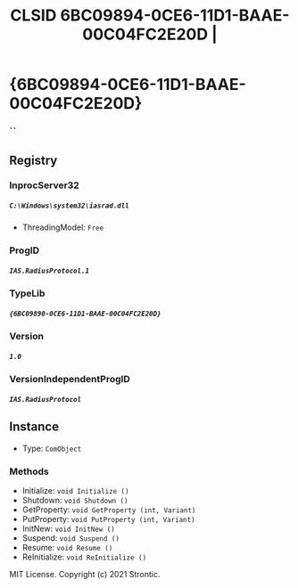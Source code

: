 ﻿---
title: "CLSID 6BC09894-0CE6-11D1-BAAE-00C04FC2E20D | "
excerpt: What is COM-Object CLSID 6BC09894-0CE6-11D1-BAAE-00C04FC2E20D?
---

# {6BC09894-0CE6-11D1-BAAE-00C04FC2E20D}

### ``

## Registry


### InprocServer32

##### `C:\Windows\system32\iasrad.dll`
* ThreadingModel: `Free`

### ProgID

##### `IAS.RadiusProtocol.1`

### TypeLib

##### `{6BC09890-0CE6-11D1-BAAE-00C04FC2E20D}`

### Version

##### `1.0`

### VersionIndependentProgID

##### `IAS.RadiusProtocol`

## Instance

* Type: `ComObject`

### Methods

* Initialize: `void Initialize ()`
* Shutdown: `void Shutdown ()`
* GetProperty: `void GetProperty (int, Variant)`
* PutProperty: `void PutProperty (int, Variant)`
* InitNew: `void InitNew ()`
* Suspend: `void Suspend ()`
* Resume: `void Resume ()`
* ReInitialize: `void ReInitialize ()`

MIT License. Copyright (c) 2021 Strontic.


